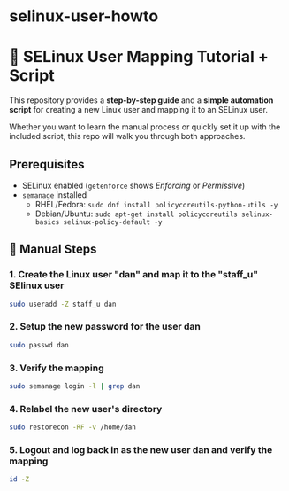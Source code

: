 # selinux-user-howto

# 🔐 SELinux User Mapping Tutorial + Script

This repository provides a **step-by-step guide** and a **simple automation script** for creating a new Linux user and mapping it to an SELinux user.  

Whether you want to learn the manual process or quickly set it up with the included script, this repo will walk you through both approaches.

## Prerequisites
- SELinux enabled (`getenforce` shows *Enforcing* or *Permissive*)
- `semanage` installed  
  - RHEL/Fedora: `sudo dnf install policycoreutils-python-utils -y`  
  - Debian/Ubuntu: `sudo apt-get install policycoreutils selinux-basics selinux-policy-default -y`
 
## 📖 Manual Steps

### 1. Create the Linux user "dan" and map it to the "staff_u" SElinux user
```bash
sudo useradd -Z staff_u dan
```

### 2. Setup the new password for the user dan
```bash
sudo passwd dan
```

### 3. Verify the mapping
```bash
sudo semanage login -l | grep dan
```

### 4. Relabel the new user's directory
```bash
sudo restorecon -RF -v /home/dan
```

### 5. Logout and log back in as the new user dan and verify the mapping
```bash
id -Z
```


